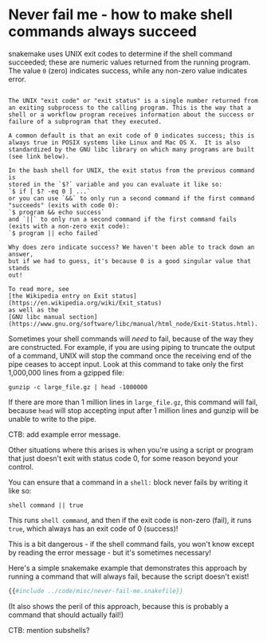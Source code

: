 # Never fail me - how to make shell commands always succeed

snakemake uses UNIX exit codes to determine if the shell command
succeeded; these are numeric values returned from the running
program. The value `0` (zero) indicates success, while any non-zero
value indicates error.


```admonish info title='How should we interpret UNIX exit codes?'

The UNIX "exit code" or "exit status" is a single number returned from
an exiting subprocess to the calling program. This is the way that a
shell or a workflow program receives information about the success or
failure of a subprogram that they executed.

A common default is that an exit code of 0 indicates success; this is
always true in POSIX systems like Linux and Mac OS X.  It is also
standardized by the GNU libc library on which many programs are built
(see link below).

In the bash shell for UNIX, the exit status from the previous command is
stored in the `$?` variable and you can evaluate it like so:
`$ if [ $? -eq 0 ] ...`
or you can use `&&` to only run a second command if the first command "succeeds" (exits with code 0):
`$ program && echo success`
and `||` to only run a second command if the first command fails (exits with a non-zero exit code):
`$ program || echo failed`

Why does zero indicate success? We haven't been able to track down an answer,
but if we had to guess, it's because 0 is a good singular value that stands
out!

To read more, see
[the Wikipedia entry on Exit status](https://en.wikipedia.org/wiki/Exit_status)
as well as the
[GNU libc manual section](https://www.gnu.org/software/libc/manual/html_node/Exit-Status.html).
```

Sometimes your shell commands will _need_ to fail, because of the way they
are constructed. For example, if you are using piping to truncate the
output of a command, UNIX will stop the command once the receiving end of
the pipe ceases to accept input. Look at this command to take only
the first 1,000,000 lines from a gzipped file:

```
gunzip -c large_file.gz | head -1000000 
```

If there are more than 1 million lines in `large_file.gz`, this command
will fail, because `head` will stop accepting input after 1 million lines
and gunzip will be unable to write to the pipe. 

CTB: add example error message.

Other situations where this arises is when you're using a script or
program that just doesn't exit with status code 0, for some reason
beyond your control.

You can ensure that a command in a `shell:` block never fails by
writing it like so:
```
shell command || true
```

This runs `shell command`, and then if the exit code is non-zero
(fail), it runs `true`, which always has an exit code of 0 (success)!

This is a bit dangerous - if the shell command fails, you won't know
except by reading the error message - but it's sometimes necessary!

Here's a simple snakemake example that demonstrates this approach by
running a command that will always fail, because the script doesn't
exist!

```python
{{#include ../code/misc/never-fail-me.snakefile}}
```

(It also shows the peril of this approach, because this is probably a command
that should actually fail!)

CTB: mention subshells?
